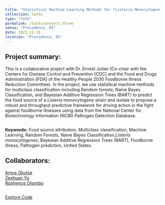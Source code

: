 ```yaml
---
title: "Statistical Machine Learning Methods for *Listeria Monocytogene* foodborne disease source attribution"
collection: talks
type: "Talk"
permalink: /talks/project_three
venue: "Providence, RI"
date: 2022-12-15
location: "Providence, RI"
---
```


## Project summary:

This is a collaborative project with Dr. Ernest Julian (Co-chair with the Centers for Disease Control and Prevention [CDC] and the Food and Drugs Administration [FDA] of the Healthy People 2030 Foodborne Illness Reduction Committee). In the project, we use statistical machine methods for multiclass classification including Random forests, Naïve Bayes Classification, and Bayesian Additive Regression Trees (BART) to predict the food source of a 
*Listeria monocytogene* strain and isolate to propose a robust and throughput predictive framework for 
driving action in the fight against foodborne illnesses using data from the National Center for Biotechnology Information (NCBI) Pathogen Detection Database.<br>
##
**Keywords:** Food source attribution, Multiclass classification, Machine Learning, Random Forests, Naive Bayes Classification,*Listeria monocytogenes*, Bayesian Additive Regression Trees (BART), Foodborne illness, Pathogen prediction, United States. <br>
## Collaborators:
[Amos Okutse](mailto:amos_okutse@brown.edu) <br>
[Zexhuan Yu](mailto:zexhuan_yu@brown.edu) <br>
[Rophence Ojiambo](mailto:rophence_ojiambo@brown.edu) <br>
## 
[Explore Code](https://github.com/okutse/foodborne_diseases)
